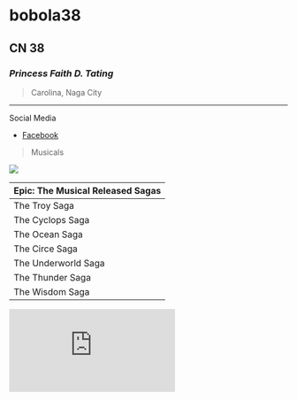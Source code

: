 # bobola38
## CN 38
### *Princess Faith D. Tating*
> Carolina, Naga City
---
Social Media
- [Facebook](https://facebook.com)


> Musicals

![](https://encrypted-tbn1.gstatic.com/images?q=tbn:ANd9GcQl_dxMXUHRDcUh_BCKBWfbwvS5y7PULHLELm8vvViazaXCuvaR)


| Epic: The Musical Released Sagas |
| ----------- |
| The Troy Saga |
| The Cyclops Saga |
| The Ocean Saga |
| The Circe Saga |
| The Underworld Saga |
| The Thunder Saga |
| The Wisdom Saga |

<div class="embed-spotify-song"> 
  <iframe src="https://open.spotify.com/embed/album/6SxVoqHzmrFnPno9DWedMj?utm_source=generator" 
  frameborder="0" 
        allowtransparency="true" 
        allow="encrypted-media">
    </iframe>
</div>
